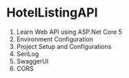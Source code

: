# HotelListingAPI
1. Learn Web API using ASP.Net Core 5
2. Environment Configuration
3. Project Setup and Configurations
4. SeriLog
5. SwaggerUI
6. CORS
